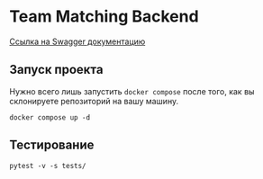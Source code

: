 # Team Matching Backend

[Ссылка на Swagger документацию](https://api.prod.tw1.ru/docs)

## Запуск проекта

Нужно всего лишь запустить `docker compose` после того, как вы склонируете репозиторий на вашу машину.

```shell
docker compose up -d
```


## Тестирование

```shell
pytest -v -s tests/
```
